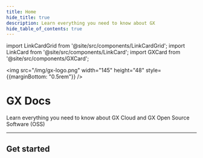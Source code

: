 ```yaml
---
title: Home
hide_title: true
description: Learn everything you need to know about GX
hide_table_of_contents: true
---
```


import LinkCardGrid from '@site/src/components/LinkCardGrid';
import LinkCard from '@site/src/components/LinkCard';
import GXCard from '@site/src/components/GXCard';




<img src="/img/gx-logo.png" width="145" height="48" style={{marginBottom: "0.5rem"}} />

# GX Docs

<p className="DocItem__header-description">Learn everything you need to know about GX Cloud and GX Open Source Software (OSS)</p>

---

<GXCard />

## Get started

<LinkCardGrid>
  <LinkCard topIcon label="Get started with GX Cloud" description="Our fully-managed SaaS solution that simplifies deployment, scaling, and collaboration." href="/docs/cloud/setup/setup_cloud" icon="/img/gx_cloud_storage.svg" />
  <LinkCard topIcon label="Get started with GX OSS" description="Get started with our original offering." href="/docs/guides/setup/get_started_lp" icon="/img/oss_icon.svg" />
  <LinkCard topIcon label="GX API" description="View our available APIs." href="/docs/reference/api_reference" icon="/img/api_icon.svg" />
  <LinkCard topIcon label="Learn" description="Use tutorials and conceptual topics to learn everything you need to know about GX features and functionality." href="/docs/conceptual_guides/learn_lp" icon="/img/overview_icon.svg" />
</LinkCardGrid>